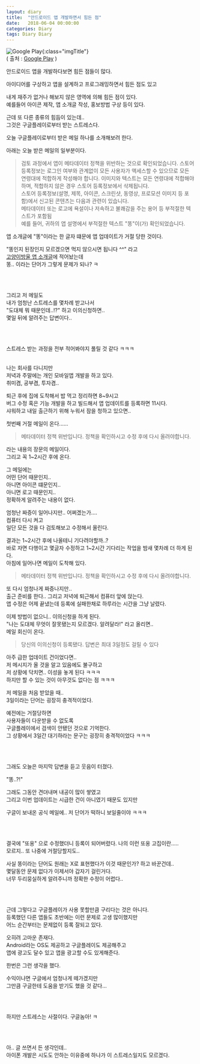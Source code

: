 ```yaml
---
layout: diary
title:  "안드로이드 앱 개발하면서 힘든 점"
date:   2018-06-04 00:00:00
categories: Diary
tags: Diary Diary
---
```


![Google Play](https://www.gstatic.com/android/market_images/web/play_prism_hlock_2x.png){:class="imgTitle"}  
( 출처 : [Google Play](https://play.google.com/store/apps) )  

안드로이드 앱을 개발하다보면 힘든 점들이 많다.  

아이디어를 구상하고 앱을 설계하고 프로그래밍하면서 힘든 점도 있고  

내게 재주가 없거나 해보지 않은 영역에 의해 힘든 점이 있다.  
예를들어 아이콘 제작, 앱 소개글 작성, 홍보방법 구상 등이 있다.  

근데 또 다른 종류의 힘듬이 있는데..  
그것은 구글플레이로부터 받는 스트레스다.  

오늘 구글플레이로부터 받은 메일 하나를 소개해보려 한다.  

<!--more-->


아래는 오늘 받은 메일의 일부분이다.  

> 검토 과정에서 앱이 메타데이터 정책을 위반하는 것으로 확인되었습니다. 스토어 등록정보는 로그인 여부와 관계없이 모든 사용자가 액세스할 수 있으므로 모든 연령대에 적합하게 작성해야 합니다. 이미지와 텍스트는 모든 연령대에 적합해야 하며, 적합하지 않은 경우 스토어 등록정보에서 삭제됩니다.  
> 스토어 등록정보(설명, 제목, 아이콘, 스크린샷, 동영상, 프로모션 이미지 등 포함)에서 신고된 콘텐츠는 다음과 관련이 있습니다.  
> 메타데이터 또는 로고에 욕설이나 저속하고 불쾌감을 주는 용어 등 부적절한 텍스트가 포함됨  
> 예를 들어, 귀하의 앱 설명에서 부적절한 텍스트 "똥"이(가) 확인되었습니다.  

앱 소개글에 "똥"이라는 한 글자 떄문에 앱 업데이트가 거절 당한 것이다.  

"똥인지 된장인지 모르겠으면 먹지 않으시면 됩니다 ^^" 라고  
[고양이방울 앱 소개글](https://play.google.com/store/apps/details?id=com.dveamer.goso)에 적어놨는데  
똥.. 이라는 단어가 그렇게 문제가 되나? ㅋ  

<br><br>

그리고 저 메일도  
내가 엄청난 스트레스를 몇차례 받고나서  
"도대체 뭐 때문인데..!?" 하고 이의신청하면..  
몇일 뒤에 알려주는 답변이다..  

<br><br>

스트레스 받는 과정을 전부 적어봐야지 풀릴 것 같다 ㅋㅋㅋ  
<br>

나는 회사를 다니지만  
저녁과 주말에는 개인 모바일앱 개발을 하고 있다.  
취미겸, 공부겸, 투자겸..  

퇴근 후에 집에 도착해서 밥 먹고 정리하면 8~9시고  
버그 수정 혹은 기능 개발을 하고 빌드해서 앱 업데이트를 등록하면 11시다.  
샤워하고 내일 출근하기 위해 누워서 잠을 청하고 있으면..  

첫번째 거절 메일이 온다......  
> 메타데이터 정책 위반입니다. 정책을 확인하시고 수정 후에 다시 올려야합니다.  

라는 내용의 장문의 메일이다.  
그리고 꼭 1~2시간 후에 온다.  

그 메일에는  
어떤 단어 때문인지..  
아니면 아이콘 떄문인지..  
아니면 로고 때문인지..  
정확하게 알려주는 내용이 없다.  

엄청난 짜증이 일어나지만.. 어쩌겠는가....  
컴퓨터 다시 켜고  
일단 모든 것을 다 검토해보고 수정해서 올린다.  

결과는 1~2시간 후에 나올테니 기다려야할까..?  
바로 자면 다행이고 몇글자 수정하고 1~2시간 기다리는 작업을 밤새 몇차례 더 하게 된다.  
아침에 일어나면 메일이 도착해 있다.  
> 메타데이터 정책 위반입니다. 정책을 확인하시고 수정 후에 다시 올려야합니다.  

또 다시 엄청나게 짜증나지만..  
출근 준비를 한다.. 그리고 저녁에 퇴근해서 컴퓨터 앞에 앉는다.  
앱 수정은 어제 끝냈는데 등록에 실패한채로 하루라는 시간을 그냥 날렸다.  

이제 방법이 없으니.. 이의신청을 하게 된다.  
"나는 도대체 무엇이 잘못됐는지 모르겠다. 알려달라!" 라고 올리면..  
메일 회신이 온다.  
> 당신의 이의신청이 등록됐다. 답변은 최대 3일정도 걸릴 수 있다  


아주 급한 업데이트 건이었다면..  
저 메시지가 올 것을 알고 있음에도 불구하고  
저 상황에 닥치면.. 이성을 놓게 된다 ㅋㅋㅋ  
하지만 할 수 있는 것이 아무것도 없다는 점 ㅋㅋㅋ  

저 메일을 처음 받았을 때..  
3일이라는 단어는 굉장히 충격적이었다.  

예전에는 거절당하면  
사용자들이 다운받을 수 없도록  
구글플레이에서 검색이 안됐던 것으로 기억한다.  
그 상황에서 3일간 대기하라는 문구는 굉장히 충격적이었다 ㅋㅋㅋ  

<br><br>


그래도 오늘은 마지막 답변을 듣고 웃음이 터졌다.  

"똥..?!"  

그래도 그동안 견뎌내며 내공이 많이 쌓였고  
그리고 이번 업데이트는 시급한 건이 아니였기 때문도 있지만  

구글이 보내온 공식 메일에.. 저 단어가 떡하니 보일줄이야 ㅋㅋㅋ  


<br><br>

결국에 "또옹" 으로 수정했더니 등록이 되어버렸다. 나의 이런 또옹 고집이란.....  
모르지.. 또 나중에 거절당할지도..  

사실 똥이라는 단어도 원래는 X로 표현했다가 이것 때문인가? 하고 바꾼건데..  
몇달동안 문제 없다가 이제서야 갑자기 걸린거다.  
너무 두리뭉실하게 알려주니까 정확한 수정이 어렵다..  


<br><br>


근데 그렇다고 구글플레이가 사용 못할만큼 구리다는 것은 아니다.  
등록했던 다른 앱들도 초반에는 이런 문제로 고생 많이했지만  
어느 순간부터는 문제없이 등록 잘되고 있다.  

오히려 고마운 존재다.  
Android라는 OS도 제공하고 구글플레이도 제공해주고  
앱에 광고도 달수 있고 앱을 광고할 수도 있게해준다.  


한번은 그런 생각을 했다.  

수익이나면 구글에서 엄청나게 떼가겠지만  
그만큼 구글한테 도움을 받기도 했을 것 같다...  


<br><br>

하지만 스트레스는 사절이다. 구글놈아! ㅋ  

<br><br>

아.. 글 쓰면서 든 생각인데..  
아이폰 개발은 시도도 안하는 이유중에 하나가 이 스트레스일지도 모르겠다.  
